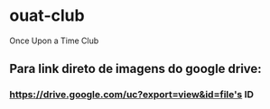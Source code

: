 # ouat-club
Once Upon a Time Club
## Para link direto de imagens do google drive:
### https://drive.google.com/uc?export=view&id=file's ID